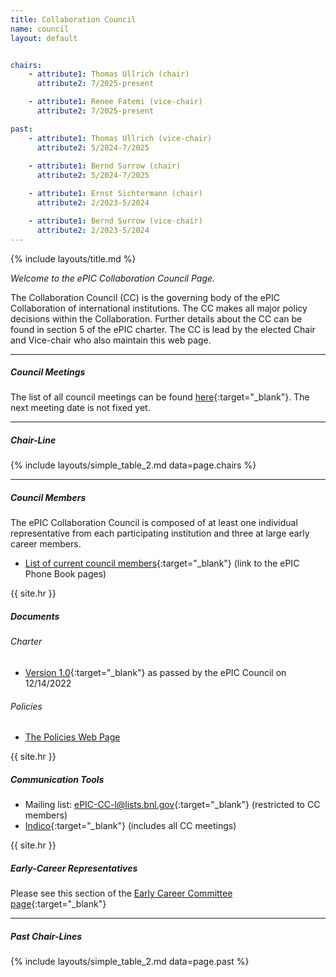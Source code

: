 ```yaml
---
title: Collaboration Council
name: council
layout: default


chairs:
    - attribute1: Thomas Ullrich (chair)
      attribute2: 7/2025-present

    - attribute1: Renee Fatemi (vice-chair)
      attribute2: 7/2025-present

past:
    - attribute1: Thomas Ullrich (vice-chair)
      attribute2: 5/2024-7/2025
    
    - attribute1: Bernd Surrow (chair)
      attribute2: 5/2024-7/2025

    - attribute1: Ernst Sichtermann (chair)
      attribute2: 2/2023-5/2024

    - attribute1: Bernd Surrow (vice-chair)
      attribute2: 2/2023-5/2024
---
```


{% include layouts/title.md %}

*Welcome to the ePIC Collaboration Council Page.*

The Collaboration Council (CC) is the governing body of the ePIC Collaboration of international institutions. The CC makes all major policy decisions within the Collaboration. Further details about the CC can be found in section 5 of the ePIC charter. The CC is lead by the elected Chair and Vice-chair who also maintain this web page. 

---

##### Council Meetings

The list of all council meetings can be found [here](https://indico.bnl.gov/category/437/){:target="_blank"}. The next meeting date is not fixed yet.

---

##### Chair-Line

{% include layouts/simple_table_2.md data=page.chairs %}

---

##### Council Members

The ePIC Collaboration Council is composed of at least one individual representative from each participating institution and three at
large early career members.
* [List of current council members](https://phonebook.sdcc.bnl.gov/ePIC/#/representatives){:target="_blank"} (link to the ePIC Phone Book pages)


{{ site.hr }}

##### Documents
###### Charter
*  [Version 1.0](https://zenodo.org/records/11584258){:target="_blank"} as passed by the ePIC Council on 12/14/2022 

###### Policies

* [The Policies Web Page](/collaboration/policies.html)

{{ site.hr }}

##### Communication Tools
* Mailing list: [ePIC-CC-l@lists.bnl.gov](https://lists.bnl.gov/mailman/listinfo/epic-cc-l){:target="_blank"} (restricted to CC members)
* [Indico](https://indico.bnl.gov/category/437/){:target="_blank"} (includes all CC meetings)

{{ site.hr }}

##### Early-Career Representatives
Please see this section of the [Early Career Committee page](/collaboration/early.html#cc){:target="_blank"}

---

##### Past Chair-Lines

{% include layouts/simple_table_2.md data=page.past %}
